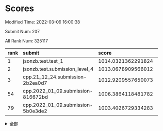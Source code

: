 # Scores

Modified Time: 2022-03-09 16:00:38

Submit Num: 207

All Rank Num: 325117

| rank |               submit               |       score        |       sigma        | pk_num |
| :--- | :--------------------------------- | :----------------- | :----------------- | :----- |
| 1    | jsonzb.test.test_1                 | 1014.0321362291824 | 0.8221986210816302 | 6281   |
| 2    | jsonzb.test.submission_level_4     | 1013.0678909566012 | 0.7593000016632051 | 6282   |
| 3    | cpp.21_12_24.submission-2b2ea0d7   | 1012.9209557650073 | 0.804427957440306  | 6280   |
| 54   | cpp.2022_01_09.submission-816672bd | 1006.3864118481782 | 0.7161715981472264 | 6283   |
| 79   | cpp.2022_01_09.submission-5b0e3de2 | 1003.4026729334283 | 0.7088273553006706 | 6286   |


<details>
<summary>全部</summary>

| rank |                 submit                 |       score        |       sigma        | pk_num |
| :--- | :------------------------------------- | :----------------- | :----------------- | :----- |
| 1    | jsonzb.test.test_1                     | 1014.0321362291824 | 0.8221986210816302 | 6281   |
| 2    | jsonzb.test.submission_level_4         | 1013.0678909566012 | 0.7593000016632051 | 6282   |
| 3    | cpp.21_12_24.submission-2b2ea0d7       | 1012.9209557650073 | 0.804427957440306  | 6280   |
| 4    | gobigger.level_3.submission_level_3_33 | 1012.5794987765619 | 0.7834448774753204 | 6284   |
| 5    | gobigger.level_3.submission_level_3_2  | 1011.641075970421  | 0.7979207823659535 | 6278   |
| 6    | gobigger.level_3.submission_level_3_14 | 1011.4473545735813 | 0.76612058361011   | 6283   |
| 7    | gobigger.level_3.submission_level_3_5  | 1011.3565042151761 | 0.7807579949819401 | 6281   |
| 8    | gobigger.level_3.submission_level_3_27 | 1010.8611397365783 | 0.7542413756529454 | 6285   |
| 9    | gobigger.level_3.submission_level_3_7  | 1010.7186144704038 | 0.7734298365843606 | 6283   |
| 10   | gobigger.level_3.submission_level_3_1  | 1010.6636792726771 | 0.7832690070067597 | 6277   |
| 11   | gobigger.level_3.submission_level_3_37 | 1010.6539479858354 | 0.7589118864357658 | 6285   |
| 12   | gobigger.level_3.submission_level_3_24 | 1010.5709647433513 | 0.7494898018346801 | 6278   |
| 13   | gobigger.level_3.submission_level_3_46 | 1010.5557692920797 | 0.7631346282487896 | 6281   |
| 14   | gobigger.level_3.submission_level_3_35 | 1010.4832308191804 | 0.7754990897657131 | 6282   |
| 15   | gobigger.level_3.submission_level_3_11 | 1010.4271664299106 | 0.7698515406092239 | 6281   |
| 16   | gobigger.level_3.submission_level_3_3  | 1010.4135468315932 | 0.7601521227791294 | 6281   |
| 17   | gobigger.level_3.submission_level_3_41 | 1010.3587335845127 | 0.7779560083931856 | 6279   |
| 18   | gobigger.level_3.submission_level_3_6  | 1010.2658455578384 | 0.7540658966220958 | 6283   |
| 19   | gobigger.level_3.submission_level_3_10 | 1010.2123920427221 | 0.7522921848541307 | 6279   |
| 20   | gobigger.level_3.submission_level_3_28 | 1010.1607432623672 | 0.7643381752006912 | 6282   |
| 21   | gobigger.level_3.submission_level_3_44 | 1010.1511081448807 | 0.7800618413314188 | 6280   |
| 22   | gobigger.level_3.submission_level_3_31 | 1010.1368097426493 | 0.742768125991254  | 6282   |
| 23   | gobigger.level_3.submission_level_3_8  | 1010.1185398717712 | 0.7489866626990908 | 6275   |
| 24   | gobigger.level_3.submission_level_3_25 | 1010.0456306856925 | 0.7545630765208915 | 6288   |
| 25   | gobigger.level_3.submission_level_3_26 | 1009.9676178209286 | 0.7816058776448843 | 6284   |
| 26   | gobigger.level_3.submission_level_3_36 | 1009.9377707021249 | 0.7551874487922026 | 6284   |
| 27   | gobigger.level_3.submission_level_3_0  | 1009.874837416201  | 0.751663348687208  | 6285   |
| 28   | gobigger.level_3.submission_level_3_20 | 1009.7982714378331 | 0.7767407489012579 | 6280   |
| 29   | gobigger.level_3.submission_level_3_43 | 1009.7907496665174 | 0.7481717322675531 | 6282   |
| 30   | gobigger.level_3.submission_level_3_49 | 1009.7563755436876 | 0.7424324042056085 | 6275   |
| 31   | gobigger.level_3.submission_level_3_47 | 1009.5895023290708 | 0.7441684921308735 | 6280   |
| 32   | gobigger.level_3.submission_level_3_17 | 1009.5726079335878 | 0.7440518970840356 | 6286   |
| 33   | gobigger.level_3.submission_level_3_9  | 1009.4266871167139 | 0.7507699896739666 | 6281   |
| 34   | gobigger.level_3.submission_level_3_16 | 1009.3806500211476 | 0.7567807198059167 | 6281   |
| 35   | gobigger.level_3.submission_level_3_21 | 1009.3655957908414 | 0.7470262285726607 | 6275   |
| 36   | gobigger.level_3.submission_level_3_48 | 1009.3037724138244 | 0.7459430821772822 | 6286   |
| 37   | gobigger.level_3.submission_level_3_22 | 1009.272703482679  | 0.7900904568284033 | 6277   |
| 38   | gobigger.level_3.submission_level_3_40 | 1009.2441361667411 | 0.7498367850897426 | 6282   |
| 39   | gobigger.level_3.submission_level_3_30 | 1009.2378703520731 | 0.7563635295426464 | 6285   |
| 40   | gobigger.level_3.submission_level_3_19 | 1009.2183991902056 | 0.7793214256053536 | 6280   |
| 41   | gobigger.level_3.submission_level_3_15 | 1009.1800785203861 | 0.7620466835503604 | 6279   |
| 42   | gobigger.level_3.submission_level_3_29 | 1009.1105908365843 | 0.7534389512964026 | 6282   |
| 43   | gobigger.level_3.submission_level_3_12 | 1008.7793844325155 | 0.7426349461847243 | 6283   |
| 44   | gobigger.level_3.submission_level_3_39 | 1008.7591383812105 | 0.7463117502117836 | 6286   |
| 45   | gobigger.level_3.submission_level_3_42 | 1008.692081872598  | 0.7517332503837101 | 6278   |
| 46   | gobigger.level_3.submission_level_3_32 | 1008.5746496274746 | 0.7536341116913515 | 6287   |
| 47   | gobigger.level_3.submission_level_3_34 | 1008.5219451082654 | 0.7481725311130503 | 6286   |
| 48   | gobigger.level_3.submission_level_3_13 | 1008.4055923748775 | 0.7541385495258847 | 6283   |
| 49   | gobigger.level_3.submission_level_3_45 | 1008.2812637682356 | 0.7291011005268923 | 6281   |
| 50   | gobigger.level_3.submission_level_3_23 | 1008.1614807349562 | 0.755737927262614  | 6285   |
| 51   | gobigger.level_3.submission_level_3_18 | 1008.032544602076  | 0.7529263157704915 | 6285   |
| 52   | gobigger.level_3.submission_level_3_4  | 1007.8116352551964 | 0.7453410911641634 | 6277   |
| 53   | gobigger.level_3.submission_level_3_38 | 1007.6971722972904 | 0.7427081289875379 | 6287   |
| 54   | cpp.2022_01_09.submission-816672bd     | 1006.3864118481782 | 0.7161715981472264 | 6283   |
| 55   | gobigger.level_1.submission_level_1_29 | 1004.7605056620104 | 0.7137834029020157 | 6285   |
| 56   | gobigger.level_1.submission_level_1_4  | 1004.724203721903  | 0.7244277279558182 | 6285   |
| 57   | gobigger.level_1.submission_level_1_37 | 1004.712050003846  | 0.7242500746228293 | 6285   |
| 58   | gobigger.level_1.submission_level_1_46 | 1004.6115058157518 | 0.7226275480071832 | 6281   |
| 59   | gobigger.level_1.submission_level_1_39 | 1004.5282468191133 | 0.719077115845635  | 6281   |
| 60   | gobigger.level_1.submission_level_1_49 | 1004.3791729211121 | 0.7044988122830578 | 6284   |
| 61   | gobigger.level_1.submission_level_1_0  | 1004.1678036291477 | 0.7241617831780339 | 6283   |
| 62   | gobigger.level_1.submission_level_1_35 | 1004.1235220268002 | 0.7154069676426607 | 6283   |
| 63   | gobigger.level_1.submission_level_1_10 | 1004.1110210864734 | 0.7227024817594161 | 6286   |
| 64   | gobigger.level_1.submission_level_1_45 | 1004.0567113192241 | 0.7206248496744345 | 6283   |
| 65   | gobigger.level_1.submission_level_1_36 | 1003.9691716046133 | 0.7206014293249272 | 6280   |
| 66   | gobigger.level_1.submission_level_1_27 | 1003.8760576028852 | 0.7184047911956133 | 6285   |
| 67   | gobigger.level_1.submission_level_1_47 | 1003.8580911354588 | 0.722125608274396  | 6281   |
| 68   | gobigger.level_1.submission_level_1_24 | 1003.824959555683  | 0.7256558327936508 | 6282   |
| 69   | gobigger.level_1.submission_level_1_12 | 1003.7629089207511 | 0.7174479582191481 | 6281   |
| 70   | gobigger.level_1.submission_level_1_28 | 1003.7118015020847 | 0.7091725112833305 | 6285   |
| 71   | gobigger.level_1.submission_level_1_19 | 1003.7064963110996 | 0.7203109337340403 | 6281   |
| 72   | gobigger.level_1.submission_level_1_18 | 1003.6597017254452 | 0.7229172557662014 | 6282   |
| 73   | gobigger.level_1.submission_level_1_5  | 1003.6461172176926 | 0.7158044485667757 | 6280   |
| 74   | gobigger.level_1.submission_level_1_41 | 1003.6129757500757 | 0.7228969411764707 | 6285   |
| 75   | gobigger.level_1.submission_level_1_1  | 1003.5827956555671 | 0.7078236672967106 | 6283   |
| 76   | gobigger.level_1.submission_level_1_31 | 1003.5550355143582 | 0.7162794751008141 | 6283   |
| 77   | gobigger.level_1.submission_level_1_21 | 1003.542361325096  | 0.711266611799792  | 6282   |
| 78   | gobigger.level_1.submission_level_1_33 | 1003.4213702901034 | 0.721659946029001  | 6287   |
| 79   | cpp.2022_01_09.submission-5b0e3de2     | 1003.4026729334283 | 0.7088273553006706 | 6286   |
| 80   | gobigger.level_1.submission_level_1_22 | 1003.3627385835306 | 0.7196710431779672 | 6282   |
| 81   | gobigger.level_1.submission_level_1_20 | 1003.3578795832854 | 0.7191035625615284 | 6276   |
| 82   | gobigger.level_1.submission_level_1_34 | 1003.3178275450252 | 0.6999059578731951 | 6286   |
| 83   | gobigger.level_1.submission_level_1_2  | 1003.2969979482883 | 0.7173951358311729 | 6281   |
| 84   | gobigger.level_1.submission_level_1_32 | 1003.286489924828  | 0.7076447078999197 | 6277   |
| 85   | gobigger.level_1.submission_level_1_8  | 1003.2276417819901 | 0.7170952883103591 | 6285   |
| 86   | gobigger.level_1.submission_level_1_17 | 1003.1498861245873 | 0.7019680171246705 | 6285   |
| 87   | gobigger.level_1.submission_level_1_25 | 1003.1299253275967 | 0.7053956009227762 | 6287   |
| 88   | gobigger.level_1.submission_level_1_23 | 1003.0990093656882 | 0.7093159458566227 | 6281   |
| 89   | gobigger.level_1.submission_level_1_30 | 1002.8193216032728 | 0.7187725370050674 | 6283   |
| 90   | gobigger.level_1.submission_level_1_42 | 1002.736263222082  | 0.7006157410432616 | 6286   |
| 91   | gobigger.level_1.submission_level_1_13 | 1002.7092921559417 | 0.7154298659646179 | 6280   |
| 92   | gobigger.level_1.submission_level_1_7  | 1002.672467721273  | 0.7130133504820754 | 6283   |
| 93   | gobigger.level_1.submission_level_1_16 | 1002.6304796763393 | 0.7073512757907197 | 6281   |
| 94   | gobigger.level_1.submission_level_1_3  | 1002.6131303592709 | 0.7065564746688738 | 6277   |
| 95   | gobigger.level_1.submission_level_1_40 | 1002.5347361275569 | 0.7047216386644334 | 6279   |
| 96   | gobigger.level_1.submission_level_1_9  | 1002.4754198032127 | 0.7128350914380148 | 6281   |
| 97   | gobigger.level_1.submission_level_1_48 | 1002.432132231     | 0.7068046546513225 | 6279   |
| 98   | gobigger.level_1.submission_level_1_15 | 1002.363043873654  | 0.7156318494738071 | 6283   |
| 99   | gobigger.level_1.submission_level_1_43 | 1002.3008179237362 | 0.7064268479168995 | 6276   |
| 100  | gobigger.level_1.submission_level_1_6  | 1002.268885282084  | 0.7079538269329592 | 6279   |
| 101  | gobigger.level_1.submission_level_1_38 | 1002.2621662631205 | 0.712924185394248  | 6284   |
| 102  | gobigger.level_1.submission_level_1_14 | 1002.1059990435481 | 0.713680757851477  | 6282   |
| 103  | gobigger.level_1.submission_level_1_44 | 1001.9500239207888 | 0.7085154551348948 | 6281   |
| 104  | gobigger.level_1.submission_level_1_11 | 1001.641034055557  | 0.7186048800005753 | 6286   |
| 105  | gobigger.level_1.submission_level_1_26 | 1001.498605864931  | 0.7155751538567258 | 6282   |
| 106  | gobigger.random.submission_random_28   | 997.6854076960349  | 0.7068009384338623 | 6287   |
| 107  | gobigger.random.submission_random_19   | 997.2420378261049  | 0.703345737107598  | 6282   |
| 108  | gobigger.random.submission_random_8    | 997.154940012247   | 0.6945630037488005 | 6281   |
| 109  | gobigger.random.submission_random_46   | 997.1291323139211  | 0.711580845774789  | 6285   |
| 110  | gobigger.random.submission_random_1    | 996.9849647104578  | 0.7119641491320042 | 6287   |
| 111  | gobigger.random.submission_random_5    | 996.9399935434234  | 0.7091520112323396 | 6283   |
| 112  | gobigger.random.submission_random_39   | 996.8512277904741  | 0.6979215689862389 | 6282   |
| 113  | gobigger.random.submission_random_23   | 996.8350488563595  | 0.6985385914193402 | 6284   |
| 114  | gobigger.random.submission_random_20   | 996.8133533523383  | 0.7109927002815589 | 6282   |
| 115  | gobigger.random.submission_random_25   | 996.7921432047818  | 0.7074291971821828 | 6284   |
| 116  | gobigger.random.submission_random_7    | 996.77435816838    | 0.6992798000665746 | 6280   |
| 117  | gobigger.random.submission_random_17   | 996.6895986546564  | 0.7032864366037169 | 6282   |
| 118  | gobigger.random.submission_random_29   | 996.6715852357257  | 0.7063106938169385 | 6282   |
| 119  | gobigger.random.submission_random_9    | 996.6052336261387  | 0.7091817394626065 | 6284   |
| 120  | gobigger.random.submission_random_36   | 996.6043412679144  | 0.7124605755470339 | 6283   |
| 121  | gobigger.random.submission_random_42   | 996.5318431028462  | 0.697095822772941  | 6281   |
| 122  | gobigger.random.submission_random_12   | 996.501016175437   | 0.7011233684547857 | 6281   |
| 123  | gobigger.random.submission_random_30   | 996.477346952268   | 0.7023001827019288 | 6279   |
| 124  | gobigger.random.submission_random_0    | 996.4409265187599  | 0.7139104283473321 | 6282   |
| 125  | gobigger.random.submission_random_32   | 996.3191677292378  | 0.7020554121460446 | 6284   |
| 126  | gobigger.random.submission_random_22   | 996.2919632431273  | 0.7054344324576551 | 6280   |
| 127  | gobigger.random.submission_random_44   | 996.2837946290683  | 0.7087679374722088 | 6282   |
| 128  | gobigger.random.submission_random_43   | 996.1728618088239  | 0.7167024274752157 | 6281   |
| 129  | gobigger.random.submission_random_15   | 996.0906664033621  | 0.7065175306079585 | 6279   |
| 130  | gobigger.random.submission_random_31   | 996.085255968032   | 0.7110223022916969 | 6283   |
| 131  | gobigger.random.submission_random_13   | 996.0323667843064  | 0.7098308660233872 | 6285   |
| 132  | gobigger.random.submission_random_16   | 996.0297295370805  | 0.7219528966544841 | 6286   |
| 133  | gobigger.random.submission_random_24   | 996.0066472720857  | 0.7175954227482882 | 6279   |
| 134  | gobigger.random.submission_random_14   | 995.9977199213563  | 0.729408705043878  | 6281   |
| 135  | gobigger.random.submission_random_47   | 995.9218332616025  | 0.7044689765698472 | 6283   |
| 136  | gobigger.random.submission_random_26   | 995.9029769554339  | 0.7150163211459263 | 6289   |
| 137  | gobigger.random.submission_random_6    | 995.6789954445358  | 0.7272713850125754 | 6285   |
| 138  | gobigger.random.submission_random_18   | 995.589945345058   | 0.7120182785566098 | 6278   |
| 139  | gobigger.random.submission_random_4    | 995.5507885500006  | 0.7111240397902916 | 6279   |
| 140  | gobigger.random.submission_random_40   | 995.5291960068448  | 0.7099100425974457 | 6284   |
| 141  | gobigger.random.submission_random_45   | 995.5029190539234  | 0.7094157863579432 | 6288   |
| 142  | gobigger.random.submission_random_27   | 995.4645768952771  | 0.7146664495518943 | 6285   |
| 143  | gobigger.random.submission_random_41   | 995.4480595903228  | 0.704653944339661  | 6285   |
| 144  | gobigger.random.submission_random_34   | 995.4415001294881  | 0.7015586914553305 | 6282   |
| 145  | gobigger.random.submission_random_49   | 995.4250866998701  | 0.7083169929623776 | 6282   |
| 146  | gobigger.random.submission_random_48   | 995.3433496922947  | 0.7178615048210569 | 6283   |
| 147  | gobigger.random.submission_random_35   | 995.3248375182969  | 0.7066597669077018 | 6284   |
| 148  | gobigger.random.submission_random_2    | 995.30591953761    | 0.7016713165468222 | 6282   |
| 149  | gobigger.random.submission_random_38   | 995.2031731062282  | 0.7098214832952828 | 6282   |
| 150  | gobigger.random.submission_random_21   | 995.1889250488836  | 0.7188277473612108 | 6287   |
| 151  | gobigger.random.submission_random_11   | 995.1767379180264  | 0.7296779816184303 | 6286   |
| 152  | gobigger.random.submission_random_33   | 995.1552164740796  | 0.7119192712941264 | 6285   |
| 153  | gobigger.level_2.submission_level_2_45 | 995.1473100610261  | 0.7293214290265796 | 6278   |
| 154  | gobigger.random.submission_random_10   | 994.9079407264112  | 0.7071309719700715 | 6284   |
| 155  | gobigger.random.submission_random_3    | 994.5681123773028  | 0.7138369250182295 | 6287   |
| 156  | gobigger.random.submission_random_37   | 994.5055551158631  | 0.7262902585664383 | 6287   |
| 157  | gobigger.level_2.submission_level_2_9  | 994.5021264489803  | 0.731184433194135  | 6282   |
| 158  | gobigger.level_2.submission_level_2_10 | 994.258057578785   | 0.7240351263939301 | 6284   |
| 159  | gobigger.level_2.submission_level_2_26 | 993.8015955212156  | 0.724346143815199  | 6280   |
| 160  | gobigger.level_2.submission_level_2_2  | 993.7059521479401  | 0.7229535474520775 | 6281   |
| 161  | gobigger.level_2.submission_level_2_30 | 993.1544932139823  | 0.7525955074265122 | 6280   |
| 162  | gobigger.level_2.submission_level_2_32 | 993.1135455322874  | 0.7837172093076963 | 6285   |
| 163  | gobigger.level_2.submission_level_2_48 | 993.0617830913491  | 0.7462124599696687 | 6282   |
| 164  | gobigger.level_2.submission_level_2_41 | 993.0133039040603  | 0.7361147915628296 | 6284   |
| 165  | gobigger.level_2.submission_level_2_27 | 992.98689470355    | 0.7455211725804887 | 6286   |
| 166  | gobigger.level_2.submission_level_2_31 | 992.827838914474   | 0.7363788928965579 | 6280   |
| 167  | gobigger.level_2.submission_level_2_36 | 992.7816594555554  | 0.7541883266027583 | 6280   |
| 168  | gobigger.level_2.submission_level_2_18 | 992.7721583410665  | 0.7444450374477547 | 6287   |
| 169  | gobigger.level_2.submission_level_2_12 | 992.6224098123762  | 0.7364183375972025 | 6277   |
| 170  | gobigger.level_2.submission_level_2_3  | 992.4936101335406  | 0.7402191367995127 | 6283   |
| 171  | gobigger.level_2.submission_level_2_49 | 992.4892666651276  | 0.7504991049971534 | 6285   |
| 172  | gobigger.level_2.submission_level_2_7  | 992.4826107226338  | 0.7278471001870199 | 6283   |
| 173  | gobigger.level_2.submission_level_2_13 | 992.3810081788411  | 0.7246953958001533 | 6284   |
| 174  | gobigger.level_2.submission_level_2_43 | 992.38033831128    | 0.7596037207990404 | 6282   |
| 175  | gobigger.level_2.submission_level_2_40 | 992.3210388679591  | 0.7434596525541177 | 6283   |
| 176  | gobigger.level_2.submission_level_2_34 | 992.3188869713011  | 0.7304860143708632 | 6284   |
| 177  | gobigger.level_2.submission_level_2_23 | 992.3077010227834  | 0.7348719472445343 | 6287   |
| 178  | gobigger.level_2.submission_level_2_14 | 992.2522454619628  | 0.7440224619525988 | 6285   |
| 179  | gobigger.level_2.submission_level_2_44 | 992.1878199945801  | 0.7454379497488641 | 6280   |
| 180  | gobigger.level_2.submission_level_2_29 | 992.1517329789941  | 0.7310373654116122 | 6287   |
| 181  | gobigger.level_2.submission_level_2_47 | 992.0284515916728  | 0.7422072178957512 | 6279   |
| 182  | gobigger.level_2.submission_level_2_22 | 992.0087349349086  | 0.7403098069197048 | 6280   |
| 183  | gobigger.level_2.submission_level_2_46 | 991.9876155232093  | 0.7458604654731612 | 6283   |
| 184  | gobigger.level_2.submission_level_2_5  | 991.9208883487807  | 0.7669195836373972 | 6282   |
| 185  | gobigger.level_2.submission_level_2_19 | 991.8955926166351  | 0.7344262708364313 | 6282   |
| 186  | gobigger.level_2.submission_level_2_20 | 991.8842792814818  | 0.7495186279914771 | 6283   |
| 187  | gobigger.level_2.submission_level_2_4  | 991.879053213043   | 0.7376394085484959 | 6282   |
| 188  | gobigger.level_2.submission_level_2_8  | 991.8274183709018  | 0.7669785562315388 | 6283   |
| 189  | gobigger.level_2.submission_level_2_0  | 991.8149896048794  | 0.7460659224900648 | 6280   |
| 190  | gobigger.level_2.submission_level_2_28 | 991.7681342275266  | 0.7432503594704533 | 6281   |
| 191  | gobigger.level_2.submission_level_2_24 | 991.6383618593279  | 0.7581708309415643 | 6281   |
| 192  | gobigger.level_2.submission_level_2_11 | 991.5791971119944  | 0.7627190218042151 | 6284   |
| 193  | gobigger.level_2.submission_level_2_37 | 991.495334235329   | 0.7418316460315868 | 6283   |
| 194  | gobigger.level_2.submission_level_2_33 | 991.4612281834969  | 0.7377975832406265 | 6286   |
| 195  | gobigger.level_2.submission_level_2_39 | 991.3858692706119  | 0.7557523633899568 | 6281   |
| 196  | gobigger.level_2.submission_level_2_21 | 991.3804270951965  | 0.7415317682463531 | 6287   |
| 197  | gobigger.level_2.submission_level_2_15 | 991.3199216519782  | 0.7594843432995311 | 6283   |
| 198  | gobigger.level_2.submission_level_2_38 | 991.3054214749845  | 0.7475467874235071 | 6279   |
| 199  | gobigger.level_2.submission_level_2_35 | 991.3032742735425  | 0.7430588760177818 | 6280   |
| 200  | gobigger.level_2.submission_level_2_6  | 991.2636989291548  | 0.7446352628840923 | 6282   |
| 201  | gobigger.level_2.submission_level_2_42 | 991.2336515290156  | 0.7634537794228944 | 6285   |
| 202  | gobigger.level_2.submission_level_2_16 | 990.8697935036137  | 0.7519996556207409 | 6289   |
| 203  | gobigger.level_2.submission_level_2_25 | 990.8214270233585  | 0.7592993839791442 | 6286   |
| 204  | gobigger.level_2.submission_level_2_1  | 990.7777369215561  | 0.7594085885916686 | 6279   |
| 205  | gobigger.level_2.submission_level_2_17 | 990.0739549522152  | 0.7661534332339994 | 6279   |
| 206  | gobigger.none.submission_none_0        | 978.8432123444144  | 1.1990342964796432 | 6287   |
| 207  | gobigger.none.submission_none_1        | 976.8661969205185  | 1.3999402117467958 | 6282   |

</details>